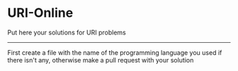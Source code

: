 # URI-Online
Put here your solutions for URI problems
***
First create a file with the name of the programming language you used if there isn't any, otherwise make a pull request with your solution
